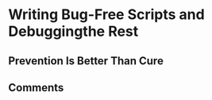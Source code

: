 <!--*debuggin the scripts in ways beyound default -x 'param'-->
# Writing Bug-Free Scripts and Debuggingthe Rest

## Prevention Is Better Than Cure

## Comments